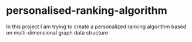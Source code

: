 # personalised-ranking-algorithm
In this project I am trying to create a personalized ranking algorithm based on multi-dimensional graph data structure
